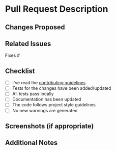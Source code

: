 # Pull Request Description

## Changes Proposed

<!-- Describe your changes here. What problem does this PR address? -->

## Related Issues

<!-- Link related issues here using # syntax (e.g., #123) -->

Fixes #

## Checklist

- [ ] I've read the [contributing guidelines](../CONTRIBUTING.md)
- [ ] Tests for the changes have been added/updated
- [ ] All tests pass locally
- [ ] Documentation has been updated
- [ ] The code follows project style guidelines
- [ ] No new warnings are generated

## Screenshots (if appropriate)

<!-- Add screenshots here if applicable -->

## Additional Notes

<!-- Any additional information that would be helpful for reviewers -->
